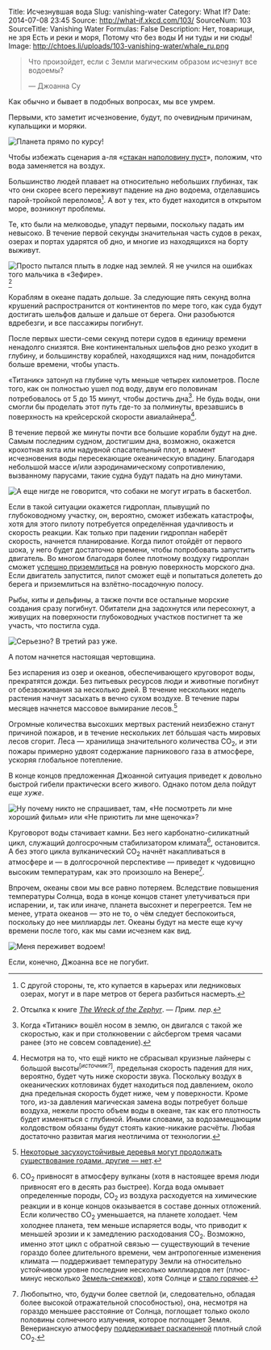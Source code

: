 Title: Исчезнувшая вода
Slug: vanishing-water
Category: What If?
Date: 2014-07-08 23:45
Source: http://what-if.xkcd.com/103/
SourceNum: 103
SourceTitle: Vanishing Water
Formulas: False
Description: Нет, товарищи, не зря Есть и реки и моря, Потому что без воды И ни туды и ни сюды!
Image: http://chtoes.li/uploads/103-vanishing-water/whale_ru.png


> Что произойдет, если с Земли магическим образом исчезнут все водоемы?
>
> — Джоанна Су

Как обычно и бывает в подобных вопросах, мы все умрем.

Первыми, кто заметит исчезновение, будут, по очевидным причинам, купальщики и моряки.

![](/uploads/103-vanishing-water/boat.png "Планета прямо по курсу!")

Чтобы избежать сценария а-ля «[стакан наполовину пуст](/glass-half-empty/)», положим, что вода заменяется на воздух.

Большинство людей плавает на относительно небольших глубинах, так что они скорее всего переживут падение на дно водоема, отделавшись парой-тройкой переломов[^1]. 
А вот у тех, кто будет находится в открытом море, возникнут проблемы.

[^1]: С другой стороны, те, кто купается в карьерах или ледниковых озерах, могут и в паре метров от берега разбиться насмерть.

Те, кто были на мелководье, упадут первыми, поскольку падать им невысоко. В течение первой секунды значительная часть судов в реках, озерах и портах ударятся об дно, и многие из находящихся на борту выживут.

![](/uploads/103-vanishing-water/wreck_ru.png "Просто пытался плыть в лодке над землей. Я не учился на ошибках того мальчика в «Зефире».")
[^n]

[^n]: Отсылка к книге [_The Wreck of the Zephyr_](http://en.wikipedia.org/wiki/The_Wreck_of_the_Zephyr). — *Прим. пер.*

Кораблям в океане падать дольше. За следующие пять секунд волна крушений распространится от континентов по мере того, как суда будут достигать шельфов дальше и дальше от берега. Они разобьются вдребезги, и все пассажиры погибнут.

После первых шести-семи секунд потери судов в единицу времени ненадолго снизятся. Вне континентальных шельфов дно резко уходит в глубину, и большинству кораблей, находящихся над ним, понадобится больше времени, чтобы упасть.

«Титаник» затонул на глубине чуть меньше четырех километров. После того, как он полностью ушел под воду, двум его половинам потребовалось от 5 до 15 минут, чтобы достичь дна[^2]. Не будь воды, они смогли бы проделать этот путь где-то за полминуты, врезавшись в поверхность на крейсерской скорости авиалайнера[^3].

[^2]: Когда «Титаник» вошёл носом в землю, он двигался с такой же скоростью, как и при столкновении с айсбергом тремя часами ранее (это не совсем совпадение).
[^3]: Несмотря на то, что ещё никто не сбрасывал круизные лайнеры с большой высоты<sup>[_источник?_]</sup>, предельная скорость падения для них, вероятно, будет чуть ниже скорости звука. Поскольку воздух в океанических котловинах будет находиться под давлением, около дна предельная скорость будет ниже, чем у поверхности. Кроме того, из-за давления магическая замена воды потребует больше воздуха, нежели просто объем воды в океане, так как его плотность будет изменяться с глубиной. Иными словами, за водозамещающим колдовством обязаны будут стоять какие-никакие расчёты.
Любая достаточно развитая магия неотличима от технологии.

В течение первой же минуты почти все большие корабли будут на дне. Самым последним судном, достигшим дна, возможно, окажется крохотная яхта или надувной спасательный плот, в момент исчезновения воды пересекающие океаническую впадину. Благодаря небольшой массе и/или аэродинамическому сопротивлению, вызванному парусами, такие судна будут падать на дно минутами.

![](/uploads/103-vanishing-water/sailboat_ru.png "А еще нигде не говорится, что собаки не могут играть в баскетбол.")

Если в такой ситуации окажется гидроплан, плывущий по глубоководному участку, он, вероятно, сможет избежать катастрофы, хотя для этого пилоту потребуется определённая удачливость и скорость реакции. Как только при падении гидроплан наберёт скорость, начнется планирование. Когда пилот отойдёт от первого шока, у него будет достаточно времени, чтобы попробовать запустить двигатель. Во многом благодаря более плотному воздуху гидроплан сможет [успешно приземлиться](https://www.youtube.com/watch?v=YZx6wa6zHAc) на ровную поверхность морского дна. Если двигатель запустится, пилот сможет ещё и попытаться долететь до берега и приземлиться на взлётно-посадочную полосу.

Рыбы, киты и дельфины, а также почти все остальные морские создания сразу погибнут. Обитатели дна задохнутся или пересохнут, а живущих на поверхности глубоководных участков постигнет та же участь, что постигла суда.

![](/uploads/103-vanishing-water/whale_ru.png "Серьезно? В третий раз уже.")

А потом начнется настоящая чертовщина.

Без испарения из озер и океанов, обеспечивающего круговорот воды, прекратятся дожди. Без питьевых ресурсов люди и животные погибнут от обезвоживания за несколько дней. В течение нескольких недель растения начнут засыхать в вечно сухом воздухе. В течение пары месяцев начнется массовое вымирание лесов.[^4]

[^4]: [Некоторые засухоустойчивые деревья могут продолжать существование годами, другие — нет](http://treephys.oxfordjournals.org/content/33/3/252.full).

Огромные количества высохших мертвых растений неизбежно станут причиной пожаров, и в течение нескольких лет бóльшая часть мировых лесов сгорит. Леса — хранилища значительного количества CO<sub>2</sub>, и эти пожары примерно удвоят содержание парникового газа в атмосфере, ускоряя глобальное потепление.

В конце концов предложенная Джоанной ситуация приведет к довольно быстрой гибели практически всего живого. Однако потом дела пойдут _еще хуже_.

![](/uploads/103-vanishing-water/how_ru.png "Ну почему никто не спрашивает, там, «Не посмотреть ли мне хороший фильм» или «Не приютить ли мне щеночка»?")

Круговорот воды стачивает камни. Без него карбонатно-силикатный цикл, служащий долгосрочным стабилизатором климата[^5], остановится. А без этого цикла вулканический CO<sub>2</sub> начнёт накапливаться в атмосфере и — в долгосрочной перспективе — приведет к чудовищно высоким температурам, как это произошло на Венере[^6].

[^5]: CO<sub>2</sub> привносят в атмосферу вулканы (хотя в настоящее время люди привносят его в десять раз быстрее). Когда вода омывает определенные породы, CO<sub>2</sub> из воздуха расходуется на химические реакции и в конце концов оказывается в составе донных отложений. Если количество CO<sub>2</sub> уменьшается, на планете холодает. Чем холоднее планета, тем меньше испаряется воды, что приводит к меньшей эрозии и к замедлению расходования CO<sub>2</sub>. Возможно, именно этот цикл с обратной связью — существующий в течение гораздо более длительного времени, чем антропогенные изменения климата — поддерживает температуру Земли на относительно устойчивом уровне последние несколько миллиардов лет (плюс-минус несколько [Земель-снежков](http://www.snowballearth.org/overview.html)), хотя Солнце и [стало горячее](https://ru.wikipedia.org/wiki/Парадокс_слабого_молодого_Солнца).

[^6]: Любопытно, что, будучи более светлой (и, следовательно, обладая более высокой отражательной способностью), она, несмотря на гораздо меньшее расстояние от Солнца, поглощает только около половины солнечного излучения, которое поглощает Земля. Венерианскую атмосферу [поддерживает раскаленной](http://www.skepticalscience.com/Venus-runaway-greenhouse-effect.htm) плотный слой CO<sub>2</sub>.

Впрочем, океаны свои мы все равно потеряем. Вследствие повышения температуры Солнца, вода в конце концов станет улетучиваться при испарении, и, так или иначе, планета высохнет и перегреется. Тем не менее, утрата океанов — это не то, о чём следует беспокоиться, поскольку до нее миллиарды лет. Океаны будут на месте еще кучу времени после того, как мы сами исчезнем как вид.

![](/uploads/103-vanishing-water/ocean_ru.png "Меня переживет водоем!")

Если, конечно, Джоанна все не погубит.
